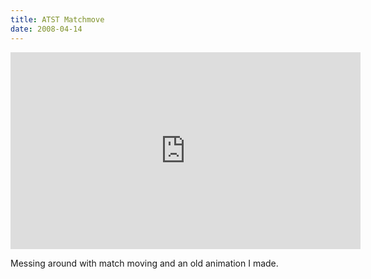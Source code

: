 ```yaml
---
title: ATST Matchmove
date: 2008-04-14
---
```

<iframe src="http://www.youtube.com/embed/NJjUNfufEsY" frameborder="0" width="560" height="315"></iframe>

Messing around with match moving and an old animation I made.
